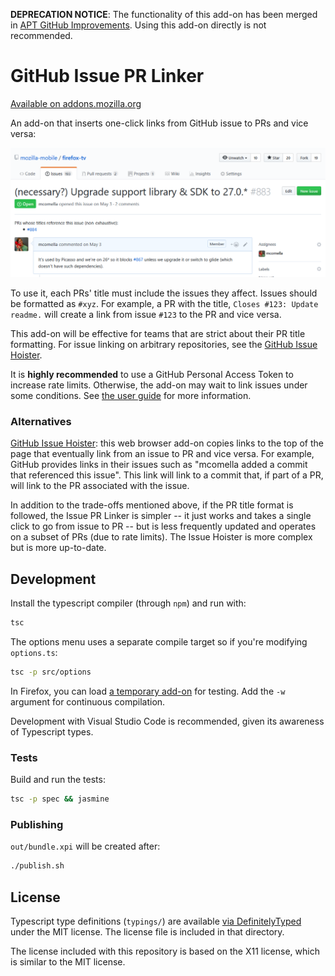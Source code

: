 **DEPRECATION NOTICE**: The functionality of this add-on has been merged in [APT GitHub Improvements](https://github.com/mcomella/apt_github_improvements). Using this add-on directly is not recommended.

# GitHub Issue PR Linker
[Available on addons.mozilla.org][AMO]

An add-on that inserts one-click links from GitHub issue to PRs and vice versa:

![Screenshot of Issue PR Linker](docs/im/issue-to-pr.png)

To use it, each PRs' title must include the issues they affect. Issues should be formatted as `#xyz`. For example, a PR with the title, `Closes #123: Update readme.` will create a link from issue `#123` to the PR and vice versa.

This add-on will be effective for teams that are strict about their PR title formatting. For issue linking on arbitrary repositories, see the [GitHub Issue Hoister][hoister].

It is **highly recommended** to use a GitHub Personal Access Token to increase rate limits. Otherwise, the add-on may wait to link issues under some conditions. See [the user guide][docs] for more information.

### Alternatives
[GitHub Issue Hoister][hoister]: this web browser add-on copies links to the top of the page that eventually link from an issue to PR and vice versa. For example, GitHub provides links in their issues such as "mcomella added a commit that referenced this issue". This link will link to a commit that, if part of a PR, will link to the PR associated with the issue.

In addition to the trade-offs mentioned above, if the PR title format is followed, the Issue PR Linker is simpler -- it just works and takes a single click to go from issue to PR -- but is less frequently updated and operates on a subset of PRs (due to rate limits). The Issue Hoister is more complex but is more up-to-date.

## Development
Install the typescript compiler (through `npm`) and run with:
```sh
tsc
```

The options menu uses a separate compile target so if you're modifying `options.ts`:
```sh
tsc -p src/options
```

In Firefox, you can load [a temporary add-on][temp addon] for testing.
Add the `-w` argument for continuous compilation.

Development with Visual Studio Code is recommended, given its awareness of Typescript types.

### Tests
Build and run the tests:
```sh
tsc -p spec && jasmine
```

### Publishing
`out/bundle.xpi` will be created after:
```sh
./publish.sh
```

## License
Typescript type definitions (`typings/`) are available [via
DefinitelyTyped][typed] under the MIT license. The license file is included in that directory.

The license included with this repository is based on the X11 license, which is similar to the MIT license.

[docs]: https://github.com/mcomella/github-issue-pr-linker/blob/master/docs/README.md
[AMO]: https://addons.mozilla.org/en-US/firefox/addon/github-issue-pr-linker/
[hoister]: https://github.com/mcomella/github-issue-hoister
[typed]: https://github.com/DefinitelyTyped/DefinitelyTyped
[temp addon]: https://developer.mozilla.org/en-US/docs/Tools/about:debugging#Enabling_add-on_debugging
